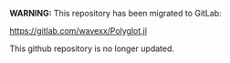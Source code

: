 **WARNING:** This repository has been migrated to GitLab:

https://gitlab.com/wavexx/Polyglot.jl

This github repository is no longer updated.
